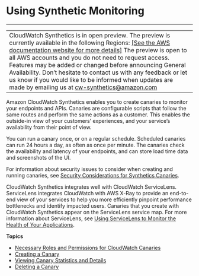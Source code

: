 # Using Synthetic Monitoring<a name="CloudWatch_Synthetics_Canaries"></a>


****  

|  | 
| --- |
| CloudWatch Synthetics is in open preview\. The preview is currently available in the following Regions: [\[See the AWS documentation website for more details\]](http://docs.aws.amazon.com/AmazonCloudWatch/latest/monitoring/CloudWatch_Synthetics_Canaries.html) The preview is open to all AWS accounts and you do not need to request access\. Features may be added or changed before announcing General Availability\. Don’t hesitate to contact us with any feedback or let us know if you would like to be informed when updates are made by emailing us at [cw\-synthetics@amazon\.com](mailto:cw-synthetics@amazon.com) | 

Amazon CloudWatch Synthetics enables you to create canaries to monitor your endpoints and APIs\. Canaries are configurable scripts that follow the same routes and perform the same actions as a customer\. This enables the outside\-in view of your customers’ experiences, and your service’s availability from their point of view\.

You can run a canary once, or on a regular schedule\. Scheduled canaries can run 24 hours a day, as often as once per minute\. The canaries check the availability and latency of your endpoints, and can store load time data and screenshots of the UI\.

For information about security issues to consider when creating and running canaries, see [Security Considerations for Synthetics Canaries](servicelens_canaries_security.md)\. 

CloudWatch Synthetics integrates well with CloudWatch ServiceLens\. ServiceLens integrates CloudWatch with AWS X\-Ray to provide an end\-to\-end view of your services to help you more efficiently pinpoint performance bottlenecks and identify impacted users\. Canaries that you create with CloudWatch Synthetics appear on the ServiceLens service map\. For more information about ServiceLens, see [Using ServiceLens to Monitor the Health of Your Applications](ServiceLens.md)\.

**Topics**
+ [Necessary Roles and Permissions for CloudWatch Canaries](CloudWatch_Synthetics_Canaries_Roles.md)
+ [Creating a Canary](CloudWatch_Synthetics_Canaries_Create.md)
+ [Viewing Canary Statistics and Details](CloudWatch_Synthetics_Canaries_Details.md)
+ [Deleting a Canary](synthetics_canaries_deletion.md)